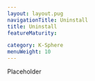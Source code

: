 ```yaml
---
layout: layout.pug
navigationTitle: Uninstall
title: Uninstall
featureMaturity:

category: K-Sphere
menuWeight: 10
---
```


Placeholder
